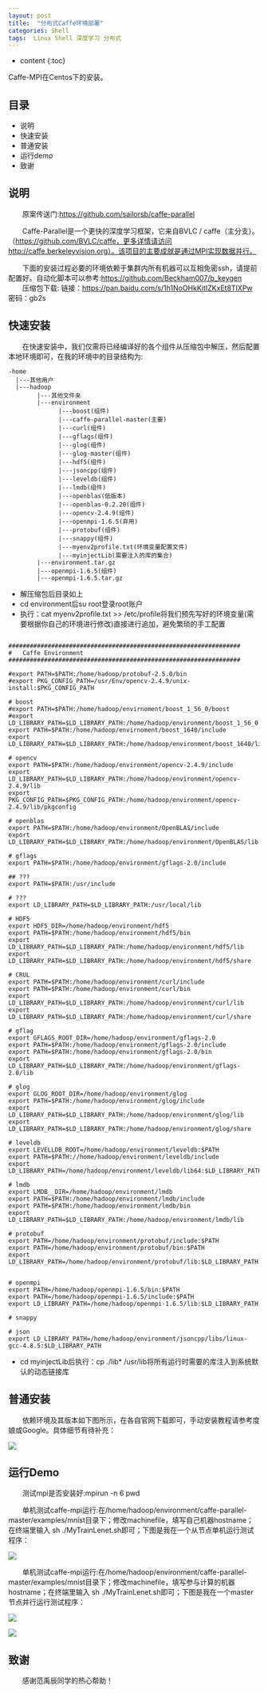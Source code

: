 ```yaml
---
layout: post
title:  "分布式Caffe环境部署"
categories: Shell
tags:  Linux Shell 深度学习 分布式
---
```


* content
{:toc}

Caffe-MPI在Centos下的安装。




## 目录
- 说明
- 快速安装
- 普通安装 
- 运行demo
- 致谢

## 说明

&emsp;&emsp;原案传送门:https://github.com/sailorsb/caffe-parallel  

&emsp;&emsp;Caffe-Parallel是一个更快的深度学习框架，它来自BVLC / caffe（主分支）。（https://github.com/BVLC/caffe，更多详情请访问 http://caffe.berkeleyvision.org）。该项目的主要成就是通过MPI实现数据并行。  

&emsp;&emsp;下面的安装过程必要的环境依赖于集群内所有机器可以互相免密ssh，请提前配置好。自动化脚本可以参考:https://github.com/Beckham007/b_keygen  
&emsp;&emsp;压缩包下载: 链接：https://pan.baidu.com/s/1h1NoOHkKitIZKxEt8TIXPw 密码：gb2s  

## 快速安装

&emsp;&emsp;在快速安装中，我们仅需将已经编译好的各个组件从压缩包中解压，然后配置本地环境即可，在我的环境中的目录结构为:  

```
-home
  |---其他用户
  |---hadoop
        |---其他文件夹
        |---environment
              |---boost(组件)
              |---caffe-parallel-master(主要)
              |---curl(组件)
              |---gflags(组件)
              |---glog(组件)
              |---glog-master(组件)
              |---hdf5(组件)
              |---jsoncpp(组件)
              |---leveldb(组件)
              |---lmdb(组件)
              |---openblas(低版本)
              |---openblas-0.2.20(组件)
              |---opencv-2.4.9(组件)
              |---openmpi-1.6.5(弃用)
              |---protobuf(组件)
              |---snappy(组件)
              |---myenv2profile.txt(环境变量配置文件)
              |---myinjectLib(需要注入的库的集合)
        |---environment.tar.gz
        |---openmpi-1.6.5(组件)
        |---openmpi-1.6.5.tar.gz
```

- 解压缩包后目录如上
- cd environment后su root登录root账户
- 执行：cat myenv2profile.txt >> /etc/profile将我们预先写好的环境变量(需要根据你自己的环境进行修改)直接进行追加，避免繁琐的手工配置  
```

#################################################################
#	Caffe Environment
#################################################################

#export PATH=$PATH:/home/hadoop/protobuf-2.5.0/bin
#export PKG_CONFIG_PATH=/usr/Env/opencv-2.4.9/unix-install:$PKG_CONFIG_PATH

# boost
#export PATH=$PATH:/home/hadoop/envirnoment/boost_1_56_0/boost
#export LD_LIBRARY_PATH=$LD_LIBRARY_PATH:/home/hadoop/environment/boost_1_56_0
export PATH=$PATH:/home/hadoop/envirnoment/boost_1640/include
export LD_LIBRARY_PATH=$LD_LIBRARY_PATH:/home/hadoop/environment/boost_1640/lib

# opencv
export PATH=$PATH:/home/hadoop/environment/opencv-2.4.9/include
export LD_LIBRARY_PATH=$LD_LIBRARY_PATH:/home/hadoop/environment/opencv-2.4.9/lib
export PKG_CONFIG_PATH=$PKG_CONFIG_PATH:/home/hadoop/environment/opencv-2.4.9/lib/pkgconfig

# openblas
export PATH=$PATH:/home/hadoop/environment/OpenBLAS/include
export LD_LIBRARY_PATH=$LD_LIBRARY_PATH:/home/hadoop/environment/OpenBLAS/lib

# gflags
export PATH=$PATH:/home/hadoop/environment/gflags-2.0/include

## ???
export PATH=$PATH:/usr/include

# ???
export LD_LIBRARY_PATH=$LD_LIBRARY_PATH:/usr/local/lib

# HDF5
export HDF5_DIR=/home/hadoop/environment/hdf5
export PATH=$PATH:/home/hadoop/environment/hdf5/bin
export LD_LIBRARY_PATH=$LD_LIBRARY_PATH:/home/hadoop/environment/hdf5/lib
export LD_LIBRARY_PATH=$LD_LIBRARY_PATH:/home/hadoop/environment/hdf5/share

# CRUL
export PATH=$PATH:/home/hadoop/environment/curl/include
export PATH=$PATH:/home/hadoop/environment/curl/bin
export LD_LIBRARY_PATH=$LD_LIBRARY_PATH:/home/hadoop/environment/curl/lib
export LD_LIBRARY_PATH=$LD_LIBRARY_PATH:/home/hadoop/environment/curl/share

# gflag
export GFLAGS_ROOT_DIR=/home/hadoop/environment/gflags-2.0
export PATH=$PATH:/home/hadoop/environment/gflags-2.0/include
export PATH=$PATH:/home/hadoop/environment/gflags-2.0/bin
export LD_LIBRARY_PATH=$LD_LIBRARY_PATH:/home/hadoop/environment/gflags-2.0/lib

# glog
export GLOG_ROOT_DIR=/home/hadoop/environment/glog
export PATH=$PATH:/home/hadoop/environment/glog/include
export LD_LIBRARY_PATH=$LD_LIBRARY_PATH:/home/hadoop/environment/glog/lib
export LD_LIBRARY_PATH=$LD_LIBRARY_PATH:/home/hadoop/environment/glog/share

# leveldb
export LEVELLDB_ROOT=/home/hadoop/environment/leveldb:$PATH
export PATH=$PATH://home/hadoop/environment/leveldb/include
export LD_LIBRARY_PATH=/home/hadoop/environment/leveldb/lib64:$LD_LIBRARY_PATH

# lmdb
export LMDB__DIR=/home/hadoop/environment/lmdb
export PATH=$PATH:/home/hadoop/environment/lmdb/include
export PATH=$PATH:/home/hadoop/environment/lmdb/bin
export LD_LIBRARY_PATH=$LD_LIBRARY_PATH:/home/hadoop/environment/lmdb/lib

# protobuf
export PATH=/home/hadoop/environment/protobuf/include:$PATH
export PATH=/home/hadoop/environment/protobuf/bin:$PATH
export LD_LIBRARY_PATH=/home/hadoop/environment/protobuf/lib:$LD_LIBRARY_PATH


# openmpi
export PATH=/home/hadoop/openmpi-1.6.5/bin:$PATH
export PATH=/home/hadoop/openmpi-1.6.5/include:$PATH
export LD_LIBRARY_PATH=/home/hadoop/openmpi-1.6.5/lib:$LD_LIBRARY_PATH

# snappy

# json
export LD_LIBRARY_PATH=/home/hadoop/environment/jsoncpp/libs/linux-gcc-4.8.5:$LD_LIBRARY_PATH

```
- cd myinjectLib后执行：cp ./lib* /usr/lib将所有运行时需要的库注入到系统默认的动态链接库  

## 普通安装

&emsp;&emsp;依赖环境及其版本如下图所示，在各自官网下载即可，手动安装教程请参考度娘或Google。具体细节有待补充：  

![](http://ww1.sinaimg.cn/large/005L0VzSly1ftvg577c5oj30ff0f7wej.jpg)  


## 运行Demo
&emsp;&emsp;测试mpi是否安装好:mpirun -n 6 pwd

&emsp;&emsp;单机测试caffe-mpi运行:在/home/hadoop/environment/caffe-parallel-master/examples/mnist目录下；修改machinefile，填写自己机器hostname；在终端里输入 sh ./MyTrainLenet.sh即可；下图是我在一个从节点单机运行测试程序：

![](http://ww1.sinaimg.cn/large/005L0VzSly1ftvfvbf5xfj30iv09owhp.jpg)  

&emsp;&emsp;单机测试caffe-mpi运行:在/home/hadoop/environment/caffe-parallel-master/examples/mnist目录下；修改machinefile，填写参与计算的机器hostname；在终端里输入 sh ./MyTrainLenet.sh即可；下图是我在一个master节点并行运行测试程序：  

![](http://ww1.sinaimg.cn/large/005L0VzSly1ftvfzszvltj30ir06eabo.jpg)  

![](http://ww1.sinaimg.cn/large/005L0VzSly1ftvfzzosegj30ix05w0ud.jpg)  

## 致谢

&emsp;&emsp;感谢范禹辰同学的热心帮助！
